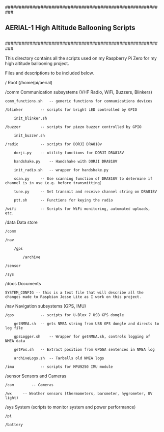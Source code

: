 ###########################################################
##
## AERIAL-1 High Altitude Ballooning Scripts
##
###########################################################

This directory contains all the scripts used on my Raspberry Pi Zero
for my high altitude ballooning project.

Files and descriptions to be included below.

/	Root (/home/pi/aerial)

/comm	Communication subsystems (VHF Radio, WiFi, Buzzers, Blinkers)

	comm_functions.sh	-- generic functions for communications devices

	/blinker		-- scripts for bright LED controlled by GPIO

		init_blinker.sh

	/buzzer			-- scripts for piezo buzzer controlled by GPIO

		init_buzzer.sh

	/radio			-- scripts for DORJI DRA818v
	
		dorji.py 	-- utility functions for DORJI DRA818V

		handshake.py 	-- Handshake with DORJI DRA818V

		init_radio.sh 	-- wrapper for handshake.py

		scan.py 	-- Use scanning function of DRA818V to determine if channel is in use (e.g. before transmitting)

		tune.py 	-- Set transmit and receive channel string on DRA818V

		ptt.sh		-- Functions for keying the radio

	/wifi			-- Scripts for WiFi monitoring, automated uploads, etc.


/data	Data store 

	/comm
	
	/nav	
	
		/gps

			/archive

	/sensor

	/sys


/docs	Documents
	
	SYSTEM_CONFIG -- this is a text file that will describe all the changes made to Raspbian Jesse Lite as I work on this project.


/nav	Navigation subsystems (GPS, IMU)

	/gps			-- scripts for U-Blox 7 USB GPS dongle

		getNMEA.sh	-- gets NMEA string from USB GPS dongle and directs to log file

		gpsLogger.sh	-- Wrapper for getNMEA.sh, controls logging of NMEA data

		getPos.sh	-- Extract position from GPGGA sentences in NMEA log

		archiveLogs.sh	-- Tarballs old NMEA logs

	/imu			-- scripts for MPU9250 IMU module


/sensor	Sensors and Cameras

	/cam		-- Cameras

	/wx		-- Weather sensors (thermometers, barometer, hygrometer, UV light)


/sys	System (scripts to monitor system and power performance)

	/pi

	/battery
